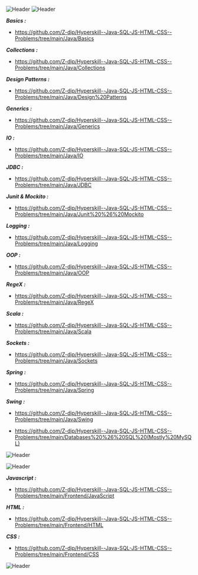 ![Header](https://robodk.com/blog/wp-content/uploads/2018/05/Programming-Language-PNG-Download-Image.png "Header")
![Header](https://freepngimg.com/download/java/1-2-java-free-png-image.png "Header")

  ***Basics :*** 
   - https://github.com/Z-dip/Hyperskill--Java-SQL-JS-HTML-CSS--Problems/tree/main/Java/Basics

 ***Collections :*** 
   - https://github.com/Z-dip/Hyperskill--Java-SQL-JS-HTML-CSS--Problems/tree/main/Java/Collections
      
 ***Design Patterns :***
   - https://github.com/Z-dip/Hyperskill--Java-SQL-JS-HTML-CSS--Problems/tree/main/Java/Design%20Patterns
      
      
 ***Generics :***
   - https://github.com/Z-dip/Hyperskill--Java-SQL-JS-HTML-CSS--Problems/tree/main/Java/Generics
      
 ***IO :***
   - https://github.com/Z-dip/Hyperskill--Java-SQL-JS-HTML-CSS--Problems/tree/main/Java/IO
      
 ***JDBC :***
   - https://github.com/Z-dip/Hyperskill--Java-SQL-JS-HTML-CSS--Problems/tree/main/Java/JDBC
      
 ***Junit & Mockito :***
   - https://github.com/Z-dip/Hyperskill--Java-SQL-JS-HTML-CSS--Problems/tree/main/Java/Junit%20%26%20Mockito
      
 ***Logging :***
   - https://github.com/Z-dip/Hyperskill--Java-SQL-JS-HTML-CSS--Problems/tree/main/Java/Logging
      
 ***OOP :***
   - https://github.com/Z-dip/Hyperskill--Java-SQL-JS-HTML-CSS--Problems/tree/main/Java/OOP
      
 ***RegeX :***
   - https://github.com/Z-dip/Hyperskill--Java-SQL-JS-HTML-CSS--Problems/tree/main/Java/RegeX
      
 ***Scala :***
   - https://github.com/Z-dip/Hyperskill--Java-SQL-JS-HTML-CSS--Problems/tree/main/Java/Scala
      
 ***Sockets :***
   - https://github.com/Z-dip/Hyperskill--Java-SQL-JS-HTML-CSS--Problems/tree/main/Java/Sockets
      
 ***Spring :***
   - https://github.com/Z-dip/Hyperskill--Java-SQL-JS-HTML-CSS--Problems/tree/main/Java/Spring
      
 ***Swing :***
   - https://github.com/Z-dip/Hyperskill--Java-SQL-JS-HTML-CSS--Problems/tree/main/Java/Swing
     
     


-  https://github.com/Z-dip/Hyperskill--Java-SQL-JS-HTML-CSS--Problems/tree/main/Databases%20%26%20SQL%20(Mostly%20MySQL)


![Header](https://lh5.googleusercontent.com/proxy/Rmxs41q9avCdTEFrUoghHYvxAt-ny3WtVCrlLaowSo5AFDs7BUfmG-9I36FFJRj7iq-ZpODyyoG_CkCuOCEvp4ey6WHojtxiCwkAz-ocU3ELszni4uSB4Q=s0-d "Header")
      
![Header](https://img.icons8.com/plasticine/2x/html.png "Header")
      
 ***Javascript :***
   - https://github.com/Z-dip/Hyperskill--Java-SQL-JS-HTML-CSS--Problems/tree/main/Frontend/JavaScript
  
 ***HTML :***
  -  https://github.com/Z-dip/Hyperskill--Java-SQL-JS-HTML-CSS--Problems/tree/main/Frontend/HTML
      
 ***CSS :***
  -  https://github.com/Z-dip/Hyperskill--Java-SQL-JS-HTML-CSS--Problems/tree/main/Frontend/CSS
    
    
![Header](https://lh5.googleusercontent.com/proxy/Rmxs41q9avCdTEFrUoghHYvxAt-ny3WtVCrlLaowSo5AFDs7BUfmG-9I36FFJRj7iq-ZpODyyoG_CkCuOCEvp4ey6WHojtxiCwkAz-ocU3ELszni4uSB4Q=s0-d "Header")
      
